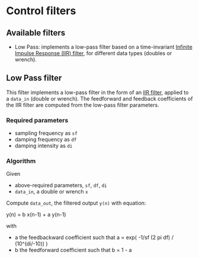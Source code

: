 # Control filters

## Available filters

* Low Pass: implements a low-pass filter based on a time-invariant [Infinite Impulse Response (IIR) filter](https://en.wikipedia.org/wiki/Infinite_impulse_response), for different data types (doubles or wrench).

## Low Pass filter

This filter implements a low-pass filter in the form of an [IIR filter](https://en.wikipedia.org/wiki/Infinite_impulse_response), applied to a `data_in` (double or wrench).
The feedforward and feedback coefficients of the IIR filter are computed from the low-pass filter parameters.

### Required parameters

* sampling frequency as `sf`
* damping frequency as `df`
* damping intensity as `di`

### Algorithm

Given
* above-required parameters,  `sf`, `df`, `di`
* `data_in`, a double or wrench `x`

Compute `data_out`, the filtered output `y(n)` with equation:

y(n) = b x(n-1) + a y(n-1)

with

* a the feedbackward coefficient such that a = exp( -1/sf (2 pi df) / (10^(di/-10)) )
* b the feedforward coefficient such that b = 1 - a

